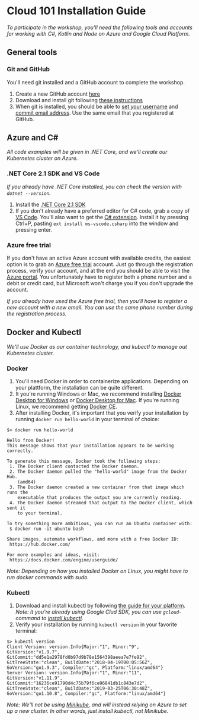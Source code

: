 Cloud 101 Installation Guide
============================
_To participate in the workshop, you'll need the following tools and accounts for working with C#, Kotlin and Node on Azure and Google Cloud Platform._

General tools
-------------

### Git and GitHub
You'll need git installed and a GitHub account to complete the workshop.

1. Create a new GitHub account [here](https://github.com/join)
2. Download and install git following [these instructions](https://git-scm.com/downloads)
3. When git is installed, you should be able to [set your username](https://help.github.com/articles/setting-your-username-in-git/) and [commit email address](https://help.github.com/articles/setting-your-commit-email-address-in-git/). Use the same email that you registered at GitHub.

Azure and C#
------------
_All code examples will be given in .NET Core, and we'll create our Kubernetes cluster on Azure._

### .NET Core 2.1 SDK and VS Code
_If you already have .NET Core installed, you can check the version with `dotnet --version`._

1. Install the [.NET Core 2.1 SDK](https://www.microsoft.com/net/download)
2. If you don't already have a preferred editor for C# code, grab a copy of [VS Code](https://code.visualstudio.com/). You'll also want to get the [C# extension](https://marketplace.visualstudio.com/items?itemName=ms-vscode.csharp). Install it by pressing Ctrl+P, pasting `ext install ms-vscode.csharp` into the window and pressing enter.


### Azure free trial
If you don't have an active Azure account with available credits, the easiest option is to grab an [Azure free trial](https://azure.microsoft.com/nb-no/free) account. Just go through the registration process, verify your account, and at the end you should be able to visit the [Azure portal](https://portal.azure.com). You unfortunately have to register both a phone number and a debit or credit card, but Microsoft won't charge you if you don't upgrade the account.

_If you already have used the Azure free trial, then you'll have to register a new account with a new email. You can use the same phone number during the registration process._


Docker and Kubectl
------------------
_We'll use Docker as our container technology, and kubectl to manage out Kubernetes cluster._

### Docker

1. You'll need Docker in order to containerize applications. Depending on your plattform, the installation can be quite different.
2. It you're running Windows or Mac, we recommend installing [Docker Desktop for Windows](https://docs.docker.com/docker-for-windows/install/) or [Docker Desktop for Mac](https://docs.docker.com/docker-for-mac/install/). If you're running Linux, we recommend getting [Docker CE](https://docs.docker.com/install/linux/docker-ce/ubuntu/#install-docker-ce-1).
3. After installing Docker, it's important that you verify your installation by running `docker run hello-world` in your terminal of choice:

```shell
$> docker run hello-world

Hello from Docker!
This message shows that your installation appears to be working correctly.

To generate this message, Docker took the following steps:
 1. The Docker client contacted the Docker daemon.
 2. The Docker daemon pulled the "hello-world" image from the Docker Hub.
    (amd64)
 3. The Docker daemon created a new container from that image which runs the
    executable that produces the output you are currently reading.
 4. The Docker daemon streamed that output to the Docker client, which sent it
    to your terminal.

To try something more ambitious, you can run an Ubuntu container with:
 $ docker run -it ubuntu bash

Share images, automate workflows, and more with a free Docker ID:
 https://hub.docker.com/

For more examples and ideas, visit:
 https://docs.docker.com/engine/userguide/
```

_Note: Depending on how you installed Docker on Linux, you might have to run docker commands with sudo._

### Kubectl

1. Download and install kubectl by following [the guide for your platform](https://kubernetes.io/docs/tasks/tools/install-kubectl/). _Note: It you're already using Google Clud SDK, you can use `gcloud`-command to [install kubectl](https://kubernetes.io/docs/tasks/tools/install-kubectl/#download-as-part-of-the-google-cloud-sdk)._
2. Verify your installation by running `kubectl version` in your favorite terminal:

```shell
$> kubectl version
Client Version: version.Info{Major:"1", Minor:"9", GitVersion:"v1.9.7", GitCommit:"dd5e1a2978fd0b97d9b78e1564398aeea7e7fe92", GitTreeState:"clean", BuildDate:"2018-04-19T00:05:56Z", GoVersion:"go1.9.3", Compiler:"gc", Platform:"linux/amd64"}
Server Version: version.Info{Major:"1", Minor:"11", GitVersion:"v1.11.9", GitCommit:"16236ce91790d4c75b79f6ce96841db1c843e7d2", GitTreeState:"clean", BuildDate:"2019-03-25T06:30:48Z", GoVersion:"go1.10.8", Compiler:"gc", Platform:"linux/amd64"}
```

_Note: We'll not be using [Minikube](https://kubernetes.io/docs/setup/minikube/), and will instead relying on Azure to set up a new cluster. In other words, just install kubectl, not Minikube._

